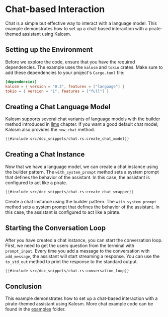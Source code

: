 # Chat-based Interaction

Chat is a simple but effective way to interact with a language model. This example demonstrates how to set up a chat-based interaction with a pirate-themed assistant using Kalosm.

## Setting up the Environment

Before we explore the code, ensure that you have the required dependencies. The example uses the `kalosm` and `tokio` crates. Make sure to add these dependencies to your project's `Cargo.toml` file:

```toml
[dependencies]
kalosm = { version = "0.3", features = ["language"] }
tokio = { version = "1", features = ["full"] }
```

## Creating a Chat Language Model

Kalosm supports several chat variants of language models with the builder method introduced in [llms](../index.md) chapter. If you want a good default chat model, Kalosm also provides the `new_chat` method.

```rust
{{#include src/doc_snippets/chat.rs:create_chat_model}}
```

## Creating a Chat Instance

Now that we have a language model, we can create a chat instance using the builder pattern. The `with_system_prompt` method sets a system prompt that defines the behavior of the assistant. In this case, the assistant is configured to act like a pirate.

```rust
{{#include src/doc_snippets/chat.rs:create_chat_wrapper}}
```

Create a chat instance using the builder pattern. The `with_system_prompt` method sets a system prompt that defines the behavior of the assistant. In this case, the assistant is configured to act like a pirate.

## Starting the Conversation Loop

After you have created a chat instance, you can start the conversation loop. First, we need to get the users question from the terminal with `prompt_input`. Every time you add a message to the conversation with `add_message`, the assistant will start streaming a response. You can use the `to_std_out` method to print the response to the standard output.

```rust
{{#include src/doc_snippets/chat.rs:conversation_loop}}
```

## Conclusion

This example demonstrates how to set up a chat-based interaction with a pirate-themed assistant using Kalosm. More chat example code can be found in the [examples](https://github.com/floneum/floneum/tree/main/interfaces/kalosm/examples) folder.
